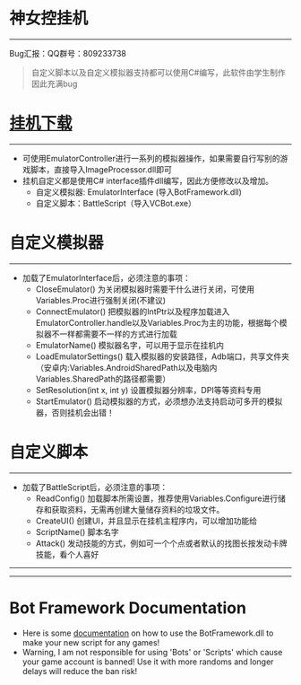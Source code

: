 # 神女控挂机
___
Bug汇报：QQ群号：809233738

> 自定义脚本以及自定义模拟器支持都可以使用C#编写，此软件由学生制作因此充满bug

# [挂机下载](https://github.com/PoH98/Valkyrie-Crusade-Bot/releases)
___
* 可使用EmulatorController进行一系列的模拟器操作，如果需要自行写别的游戏脚本，直接导入ImageProcessor.dll即可
* 挂机自定义都是使用C# interface插件dll编写，因此方便修改以及增加。
  * 自定义模拟器: EmulatorInterface (导入BotFramework.dll)
  * 自定义脚本：BattleScript（导入VCBot.exe）

# 自定义模拟器
___
* 加载了EmulatorInterface后，必须注意的事项：
  * CloseEmulator() 为关闭模拟器时需要干什么进行关闭，可使用Variables.Proc进行强制关闭(不建议)
  * ConnectEmulator() 把模拟器的IntPtr以及程序加载进入EmulatorController.handle以及Variables.Proc为主的功能，根据每个模拟器不一样都需要不一样的方式进行加载
  * EmulatorName() 模拟器名字，可以用于显示在挂机内
  * LoadEmulatorSettings() 载入模拟器的安装路径，Adb端口，共享文件夹（安卓内:Variables.AndroidSharedPath以及电脑内Variables.SharedPath的路径都需要）
  * SetResolution(int x, int y) 设置模拟器分辨率，DPI等等资料专用
  * StartEmulator() 启动模拟器的方式，必须想办法支持启动可多开的模拟器，否则挂机会出错！

# 自定义脚本
___
* 加载了BattleScript后，必须注意的事项：
  * ReadConfig() 加载脚本所需设置，推荐使用Variables.Configure进行储存和获取资料，无需再创建大量储存资料的垃圾文件。
  * CreateUI() 创建UI，并且显示在挂机主程序内，可以增加功能给
  * ScriptName() 脚本名字
  * Attack() 发动技能的方式，例如可一个个点或者默认的找图长按发动卡牌技能，看个人喜好
  
___  
___
# Bot Framework Documentation
 * Here is some [documentation](https://github.com/PoH98/Valkyrie-Crusade-Bot/wiki) on how to use the BotFramework.dll to make your new script for any games!
 * Warning, I am not responsible for using 'Bots' or 'Scripts' which cause your game account is banned! Use it with more randoms and longer delays will reduce the ban risk!
